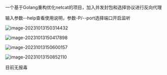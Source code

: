 一个基于Golang重构优化netcat的项目，加入并发封包和选择协议进行反向代理

输入参数--help查看使用说明，参数-P/--port选择端口开启监听

![image-20231013150314432](C:\Users\26241\AppData\Roaming\Typora\typora-user-images\image-20231013150314432.png)

![image-20231013150417898](C:\Users\26241\AppData\Roaming\Typora\typora-user-images\image-20231013150417898.png)

![image-20231013150600157](C:\Users\26241\AppData\Roaming\Typora\typora-user-images\image-20231013150600157.png)



![image-20231013150852110](C:\Users\26241\AppData\Roaming\Typora\typora-user-images\image-20231013150852110.png)

目前无报毒